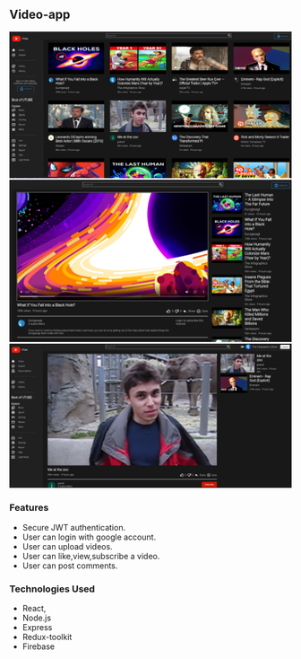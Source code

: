 ## Video-app

![DEMO](./demo.png)
![DEMO](./demo2.png)
![DEMO](./demo3.png)

### Features

-   Secure JWT authentication.
-   User can login with google account.
-   User can upload videos.
-   User can like,view,subscribe a video.
-   User can post comments.

### Technologies Used

-   React,
-   Node.js
-   Express
-   Redux-toolkit
-   Firebase
